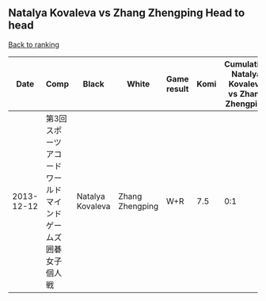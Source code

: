 ## Natalya Kovaleva vs Zhang Zhengping Head to head

[Back to ranking](../../index.md)




| **Date** | **Comp** | **Black** | **White** | **Game result** | **Komi** | **Cumulative Natalya Kovaleva vs Zhang Zhengping** | **Natalya Kovaleva streak** | **Zhang Zhengping streak** | 
| --- | --- | --- | --- | --- | --- | --- | --- | --- |
| 2013-12-12 | 第3回スポーツアコードワールドマインドゲームズ囲碁女子個人戦 | Natalya Kovaleva | Zhang Zhengping | W+R | 7.5 | 0:1 | 0 | 1 |





